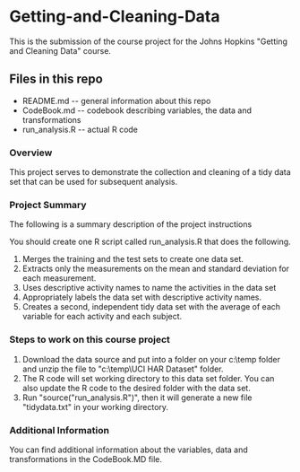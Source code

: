 Getting-and-Cleaning-Data
=========================
This is the submission of the course project for the Johns Hopkins "Getting and Cleaning Data" course.

## Files in this repo
* README.md -- general information about this repo
* CodeBook.md -- codebook describing variables, the data and transformations
* run_analysis.R -- actual R code

### Overview
This project serves to demonstrate the collection and cleaning of a tidy data set that can be used for subsequent
analysis. 

### Project Summary
The following is a summary description of the project instructions

You should create one R script called run_analysis.R that does the following. 
1. Merges the training and the test sets to create one data set.
2. Extracts only the measurements on the mean and standard deviation for each measurement. 
3. Uses descriptive activity names to name the activities in the data set
4. Appropriately labels the data set with descriptive activity names. 
5. Creates a second, independent tidy data set with the average of each variable for each activity and each subject. 

### Steps to work on this course project

1. Download the data source and put into a folder on your c:\temp folder and unzip the file to "c:\temp\UCI HAR Dataset" folder.
2. The R code will set working directory to this data set folder.  You can also update the R code to the desired folder with the data set.
3. Run "source("run_analysis.R")", then it will generate a new file "tidydata.txt" in your working directory.

### Additional Information
You can find additional information about the variables, data and transformations in the CodeBook.MD file.

